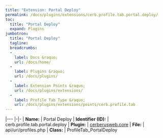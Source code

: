 ```yaml
---
title: "Extension: Portal Deploy"
permalink: /docs/plugins/extensions/cerb.profile.tab.portal.deploy/
toc:
  title: "Portal Deploy"
  expand: Plugins
jumbotron:
  title: "Portal Deploy"
  tagline: 
  breadcrumbs:
  -
    label: Docs &raquo;
    url: /docs/home/
  -
    label: Plugins &raquo;
    url: /docs/plugins/
  -
    label: Extension Points &raquo;
    url: /docs/plugins/extensions/
  -
    label: Profile Tab Type &raquo;
    url: /docs/plugins/extensions/points/cerb.profile.tab
---
```


|---
|-|-
| **Name:** | Portal Deploy
| **Identifier (ID):** | cerb.profile.tab.portal.deploy
| **Plugin:** | [cerberusweb.core](/docs/plugins/cerberusweb.core/)
| **File:** | api/uri/profiles.php
| **Class:** | ProfileTab_PortalDeploy

